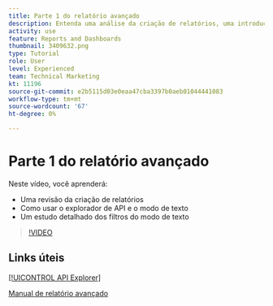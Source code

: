 ```yaml
---
title: Parte 1 do relatório avançado
description: Entenda uma análise da criação de relatórios, uma introdução ao [!UICONTROL API Explorer] e modo de texto, além de um estudo detalhado dos filtros do modo de texto.
activity: use
feature: Reports and Dashboards
thumbnail: 3409632.png
type: Tutorial
role: User
level: Experienced
team: Technical Marketing
kt: 11196
source-git-commit: e2b5115d03e0eaa47cba3397b0aeb01044441083
workflow-type: tm+mt
source-wordcount: '67'
ht-degree: 0%

---
```


# Parte 1 do relatório avançado

Neste vídeo, você aprenderá:

* Uma revisão da criação de relatórios
* Como usar o explorador de API e o modo de texto
* Um estudo detalhado dos filtros do modo de texto

>[!VIDEO](https://video.tv.adobe.com/v/3409632/?quality=12)

## Links úteis

[[!UICONTROL API Explorer]](https://developer.adobe.com/workfront/api-explorer/)

[Manual de relatório avançado](/help/assets/advanced-reporting-manual.pdf)
